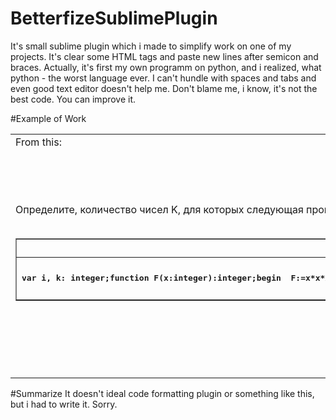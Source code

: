 # BetterfizeSublimePlugin
It's small sublime plugin which i made to simplify work on one of my projects. It's clear some HTML tags and paste new lines after semicon and braces. Actually, it's first my own programm on python, and i realized, what python - the worst language ever. I can't hundle with spaces and tabs and even good text editor doesn't help me. Don't blame me, i know, it's not the best code. You can improve it.


#Example of Work

<table>
<tr> <td> From this: </td> <td> It makes this: </td> </tr>
<tr> <td>
Определите, количество чисел K, для которых следующая программа выведет такой же результат, что и для K = 28:<br /><div>	&nbsp;</div><div>	<table align="center" border="1" cellpadding="1" cellspacing="1">		<thead>			<tr>				<th scope="col">					Паскаль</th>				<th scope="col">					Си</th>			</tr>		</thead>		<tbody>			<tr>				<td>					<pre><strong>var </strong><strong>i, k: integer;</strong><strong>function F(x:integer):integer;</strong><strong>begin</strong><strong>&nbsp; F:=x&#042;x&#042;x+x&#042;x+2&#042;x;</strong><strong>end;</strong><strong>begin</strong><strong>&nbsp; i := 0;</strong><strong>&nbsp; readln(K);</strong><strong>&nbsp; while F(i) &lt; K do </strong><strong>&nbsp; &nbsp;&nbsp;i:=i+1;</strong><strong>&nbsp; writeln(i);&nbsp; </strong><strong>end</strong><strong>.</strong><strong></strong></pre>				</td>				<td>					<pre><strong>#include&lt;stdio.h&gt;</strong><strong>int F(int x)</strong><strong>{</strong><strong>&nbsp; return(x&#042;x&#042;x+x&#042;x+2&#042;x); </strong><strong>}</strong><strong>int main(void)</strong><strong>{ </strong><strong>&nbsp; int i, K; </strong><strong>&nbsp; i = 0; </strong><strong>&nbsp; scanf(&Prime;%d&Prime;, &amp;k); </strong><strong>&nbsp; while (F(i) &lt; K)</strong><strong>&nbsp; &nbsp;&nbsp;i++; </strong><strong>&nbsp; printf(&Prime;%d&Prime;, i)</strong><strong>;</strong><strong>}</strong></pre>					<div>						&nbsp;</div>				</td>			</tr>		</tbody>	</table></div><br /> </td> <td> Определите, количество чисел K, для которых следующая программа выведет такой же результат, что и для K = 28:<br /><div>	&nbsp;	<table align="center" border="1" cellpadding="1" cellspacing="1">		<thead>			<tr>				<th scope="col">					Паскаль</th>				<th scope="col">					Си</th>			</tr>		</thead>		<tbody>			<tr>				<td>					<pre><strong>var i, k: integer;&#010;function F(x:integer):integer;&#010;begin&#010;&nbsp; F:=x&#042;x&#042;x+x&#042;x+2&#042;x;&#010;end;&#010;begin&#010;&nbsp; i := 0;&#010;&nbsp; readln(K);&#010;&nbsp; while F(i) &lt; K do&#010; &nbsp; &nbsp;&nbsp;i:=i+1;&#010;&nbsp; writeln(i);&#010;&nbsp; end.</strong></pre>				</td>				<td>					<pre><strong>#include&lt;stdio.h&gt;int F(int x){&#010;&nbsp; return(x&#042;x&#042;x+x&#042;x+2&#042;x);&#010; }&#010;int main(void){&#010; &nbsp; int i, K;&#010; &nbsp; i = 0;&#010; &nbsp; scanf(&Prime;%d&Prime;, &amp;k);&#010; &nbsp; while (F(i) &lt; K)&nbsp; &nbsp;&nbsp;i++;&#010; &nbsp; printf(&Prime;%d&Prime;, i);&#010;}&#010;</strong></pre>					<div>						&nbsp;</div>				</td>			</tr>		</tbody>	</table></div><br /></td> </tr> </table>

#Summarize
It doesn't ideal code formatting plugin or something like this, but i had to write it. Sorry.
